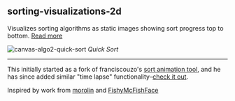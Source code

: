 ## sorting-visualizations-2d

Visualizes sorting algorithms as static images showing sort progress top to bottom. [Read more](https://medium.com/@dschnr/visualizing-sorting-algorithms-in-2d-space-c85dcda72f5c) 

![canvas-algo2-quick-sort](https://user-images.githubusercontent.com/875591/32159491-fdd3efc4-bd0a-11e7-8310-f5dd4507f9e7.png)
*Quick Sort*

---

This initially started as a fork of franciscouzo's [sort animation tool](https://github.com/franciscouzo/franciscouzo.github.io/tree/master/sort), and he has since added similar "time lapse" functionality–[check it out](https://franciscouzo.github.io/sort/).

Inspired by work from [morolin](https://imgur.com/gallery/GD5gi) and [FishyMcFishFace](https://imgur.com/gallery/RM3wl)
